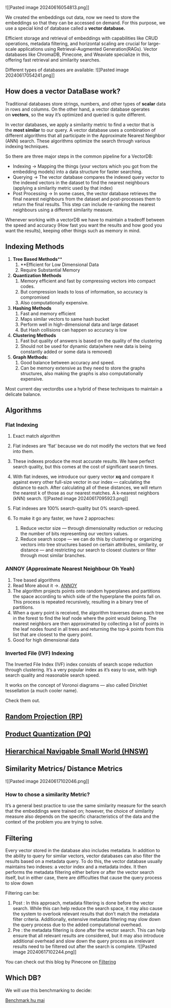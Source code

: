 
![[Pasted image 20240616054813.png]]

We created the embeddings out data, now we need to store the embeddings so that they can be accessed on demand. For this purpose, we use a special kind of database called a **vector database.**

Efficient storage and retrieval of embeddings with capabilities like CRUD operations, metadata filtering, and horizontal scaling are crucial for large-scale applications using Retrieval-Augmented Generation(RAGs). Vector databases like ChromaDB, Pinecone, and Weaviate specialize in this, offering fast retrieval and similarity searches.

Different types of databases are available:
![[Pasted image 20240617054241.png]]


## How does a vector DataBase work?

Traditional databases store strings, numbers, and other types of **scalar** data in rows and columns. On the other hand, a vector database operates on **vectors**, so the way it’s optimized and queried is quite different.

In vector databases, we apply a similarity metric to find a vector that is the **most similar** to our query.
A vector database uses a combination of different algorithms that all participate in the Approximate Nearest Neighbor (ANN) search. These algorithms optimize the search through various indexing techniques.

So there are three major steps in the common pipeline for a VectorDB:
- Indexing -> Mapping the things (your vectors which you got from the embedding models) into a data structure for faster searching.
- Querying -> The vector database compares the indexed query vector to the indexed vectors in the dataset to find the nearest neighbours (applying a similarity metric used by that index)
- Post Processing -> In some cases, the vector database retrieves the final nearest neighbours from the dataset and post-processes them to return the final results. This step can include re-ranking the nearest neighbours using a different similarity measure.

Whenever working with a vectorDB we have to maintain a tradeoff between the speed and accuracy (How fast you want the results and how good you want the results), keeping other things such as memory in mind.

## Indexing Methods 
1. **Tree Based Methods**** 
	1. **Efficient for Low Dimensional Data
	2. Require Substantial Memory
2. **Quantization Methods**
	1. Memory efficient and fast by compressing vectors into compact codes.
	2. But compression leads to loss of information, so accuracy is compromised
	3. Also computationally expensive.
3. **Hashing Methods**
	1. Fast and memory efficient 
	2. Maps similar vectors to same hash bucket
	3. Perform well in high-dimensional data and large dataset
	4. But Hash collisions can happen so accuracy is low
4. **Clustering Methods**
	1. Fast but quality of answers is based on the quality of the clustering
	2. Should not be used for dynamic data(where new data is being constantly added or some data is removed)
5. **Graph Methods:** 
	1. Good balance between accuracy and speed.
	2. Can be memory extensive as they need to store the graphs structures, also making the graphs is also computationally expensive.

Most current day vectordbs use a hybrid of these techniques to maintain a delicate balance.


## Algorithms

### Flat Indexing

1. Exact match algorithm
2. Flat indexes are ‘flat’ because we do not modify the vectors that we feed into them.
3. These indexes produce the most accurate results. We have perfect search quality, but this comes at the cost of significant search times.
4. With flat indexes, we introduce our query vector **xq** and compare it against every other full-size vector in our index — calculating the distance to each. After calculating all of these distances, we will return the nearest k of those as our nearest matches. A k-nearest neighbors (kNN) search.
![[Pasted image 20240617095923.png]]

5. Flat indexes are 100% search-quality but 0% search-speed.
6. To make it go any faster, we have 2 approaches:
	1. Reduce vector size — through dimensionality reduction or reducing the number of bits representing our vectors values.
	2. Reduce search scope — we can do this by clustering or organizing vectors into tree structures based on certain attributes, similarity, or distance — and restricting our search to closest clusters or filter through most similar branches.

### ANNOY (Approximate Nearest Neighbour Oh Yeah)

1. Tree based algorithms
2. Read More about it ->. [ANNOY ](https://sds-aau.github.io/M3Port19/portfolio/ann/)
3. The algorithm projects points onto random hyperplanes and partitions the space according to which side of the hyperplane the points fall on. This process is repeated recursively, resulting in a binary tree of partitions.
4. When a query point is received, the algorithm traverses down each tree in the forest to find the leaf node where the point would belong. The nearest neighbors are then approximated by collecting a list of points in the leaf nodes found in all trees and returning the top-k points from this list that are closest to the query point.
5. Good for high dimensional data

### **Inverted File (IVF) Indexing**

The Inverted File Index (IVF) index consists of search scope reduction through clustering. It’s a very popular index as it’s easy to use, with high search quality and reasonable search speed.

It works on the concept of Voronoi diagrams — also called Dirichlet tessellation (a much cooler name).

Check them out.

## [Random Projection (RP)](https://www.pinecone.io/learn/locality-sensitive-hashing-random-projection/)

## [Product Quantization (PQ)](https://www.pinecone.io/learn/product-quantization/)

## [Hierarchical Navigable Small World (HNSW)](https://www.pinecone.io/learn/hnsw/)



## Similarity Metrics/ Distance Metrics


![[Pasted image 20240617102046.png]]

### How to chose a similarity Metric?
It’s a general best practice to use the same similarity measure for the search that the embeddings were trained on; however, the choice of similarity measure also depends on the specific characteristics of the data and the context of the problem you are trying to solve.


## Filtering 

Every vector stored in the database also includes metadata. In addition to the ability to query for similar vectors, vector databases can also filter the results based on a metadata query. To do this, the vector database usually maintains two indexes: a vector index and a metadata index. It then performs the metadata filtering either before or after the vector search itself, but in either case, there are difficulties that cause the query process to slow down

Filtering can be:
1. Post : In this approach, metadata filtering is done before the vector search. While this can help reduce the search space, it may also cause the system to overlook relevant results that don’t match the metadata filter criteria. Additionally, extensive metadata filtering may slow down the query process due to the added computational overhead.
2. Pre : the metadata filtering is done after the vector search. This can help ensure that all relevant results are considered, but it may also introduce additional overhead and slow down the query process as irrelevant results need to be filtered out after the search is complete.
![[Pasted image 20240617102244.png]]

You can check out this blog by Pinecone on [Filtering](https://www.pinecone.io/learn/vector-search-filtering/)


## Which DB?

We will use this benchmarking to decide:

[Benchmark hu mai](https://benchmark.vectorview.ai/vectordbs.html)

